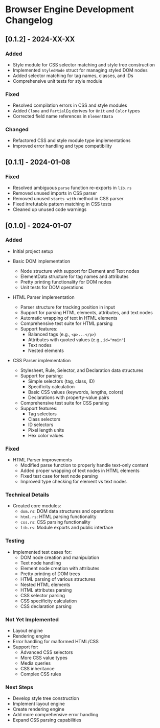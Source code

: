 # Browser Engine Development Changelog

## [0.1.2] - 2024-XX-XX

### Added
- Style module for CSS selector matching and style tree construction
- Implemented `StyledNode` struct for managing styled DOM nodes
- Added selector matching for tag names, classes, and IDs
- Comprehensive unit tests for style module

### Fixed
- Resolved compilation errors in CSS and style modules
- Added `Clone` and `PartialEq` derives for `Unit` and `Color` types
- Corrected field name references in `ElementData`

### Changed
- Refactored CSS and style module type implementations
- Improved error handling and type compatibility

## [0.1.1] - 2024-01-08

### Fixed
- Resolved ambiguous `parse` function re-exports in `lib.rs`
- Removed unused imports in CSS parser
- Removed unused `starts_with` method in CSS parser
- Fixed irrefutable pattern matching in CSS tests
- Cleaned up unused code warnings

## [0.1.0] - 2024-01-07

### Added
- Initial project setup
- Basic DOM implementation
  - Node structure with support for Element and Text nodes
  - ElementData structure for tag names and attributes
  - Pretty printing functionality for DOM nodes
  - Unit tests for DOM operations

- HTML Parser implementation
  - Parser structure for tracking position in input
  - Support for parsing HTML elements, attributes, and text nodes
  - Automatic wrapping of text in HTML elements
  - Comprehensive test suite for HTML parsing
  - Support features:
    - Balanced tags (e.g., `<p>...</p>`)
    - Attributes with quoted values (e.g., `id="main"`)
    - Text nodes
    - Nested elements

- CSS Parser implementation
  - Stylesheet, Rule, Selector, and Declaration data structures
  - Support for parsing:
    - Simple selectors (tag, class, ID)
    - Specificity calculation
    - Basic CSS values (keywords, lengths, colors)
    - Declarations with property-value pairs
  - Comprehensive test suite for CSS parsing
  - Support features:
    - Tag selectors
    - Class selectors
    - ID selectors
    - Pixel length units
    - Hex color values

### Fixed
- HTML Parser improvements
  - Modified parse function to properly handle text-only content
  - Added proper wrapping of text nodes in HTML elements
  - Fixed test case for text node parsing
  - Improved type checking for element vs text nodes

### Technical Details
- Created core modules:
  - `dom.rs`: DOM data structures and operations
  - `html.rs`: HTML parsing functionality
  - `css.rs`: CSS parsing functionality
  - `lib.rs`: Module exports and public interface

### Testing
- Implemented test cases for:
  - DOM node creation and manipulation
  - Text node handling
  - Element node creation with attributes
  - Pretty printing of DOM trees
  - HTML parsing of various structures
  - Nested HTML elements
  - HTML attributes parsing
  - CSS selector parsing
  - CSS specificity calculation
  - CSS declaration parsing

### Not Yet Implemented
- Layout engine
- Rendering engine
- Error handling for malformed HTML/CSS
- Support for:
  - Advanced CSS selectors
  - More CSS value types
  - Media queries
  - CSS inheritance
  - Complex CSS rules

### Next Steps
- Develop style tree construction
- Implement layout engine
- Create rendering engine
- Add more comprehensive error handling
- Expand CSS parsing capabilities
